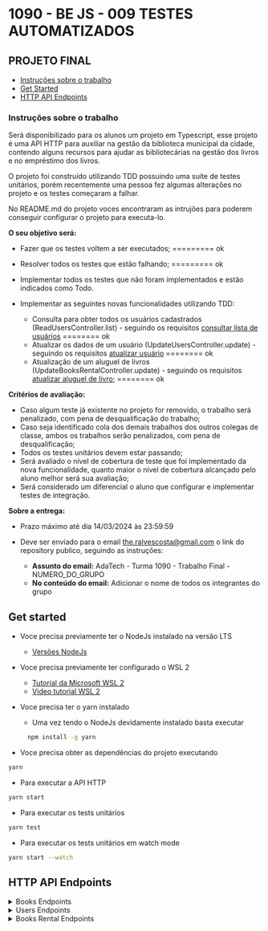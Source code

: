 # 1090 - BE JS - 009 TESTES AUTOMATIZADOS

## PROJETO FINAL

- [Instruções sobre o trabalho](#instruções-sobre-o-trabalho)
- [Get Started](#get-started)
- [HTTP API Endpoints](#http-api-endpoints)

### Instruções sobre o trabalho

Será disponibilizado para os alunos um projeto em Typescript, esse projeto é uma API HTTP para auxiliar na gestão da biblioteca municipal da cidade, contendo alguns recursos para ajudar as bibliotecárias na gestão dos livros e no empréstimo dos livros.

O projeto foi construído utilizando TDD possuindo uma suíte de testes unitários, porém recentemente uma pessoa fez algumas alterações no projeto e os testes começaram a falhar. 

No README.md do projeto voces encontraram as intrujões para poderem conseguir configurar o projeto para executa-lo.

**O seu objetivo será:**

- Fazer que os testes voltem a ser executados;  ========= ok
- Resolver todos os testes que estão falhando; ========= ok
- Implementar todos os testes que não foram implementados e estão indicados como Todo. 
- Implementar as seguintes novas funcionalidades utilizando TDD: 
  
  - Consulta para obter todos os usuários cadastrados (ReadUsersController.list) - seguindo os requisitos [consultar lista de usuários](#get-v1users) ======== ok
  - Atualizar os dados de um usuário (UpdateUsersController.update) - seguindo os requisitos [atualizar usuário](#put-v1usersid) ======== ok
  - Atualização de um aluguel de livros (UpdateBooksRentalController.update) - seguindo os requisitos [atualizar aluguel de livro](#put-v1rentalbooksid); ======== ok

**Critérios de avaliação:**

- Caso algum teste já existente no projeto for removido, o trabalho será penalizado, com pena de desqualificação do trabalho;
- Caso seja identificado cola dos demais trabalhos dos outros colegas de classe, ambos os trabalhos serão penalizados, com pena de desqualificação;
- Todos os testes unitários devem estar passando;
- Será avaliado o nível de cobertura de teste que foi implementado da nova funcionalidade, quanto maior o nível de cobertura alcançado pelo aluno melhor será sua avaliação;
- Será considerado um diferencial o aluno que configurar e implementar testes de integração.

**Sobre a entrega:**

- Prazo máximo até dia 14/03/2024 às 23:59:59
- Deve ser enviado para o email the.ralvescosta@gmail.com o link do repository publico, seguindo as instruções:

  - **Assunto do email:** AdaTech - Turma 1090 - Trabalho Final - NUMERO_DO_GRUPO
  - **No conteúdo do email:** Adicionar o nome de todos os integrantes do grupo

## Get started

- Voce precisa previamente ter o NodeJs instalado na versão LTS
  - [Versões NodeJs](https://nodejs.org/en/)
- Voce precisa previamente ter configurado o WSL 2
  - [Tutorial da Microsoft WSL 2](https://learn.microsoft.com/pt-br/windows/wsl/install)
  - [Video tutorial WSL 2](https://www.youtube.com/watch?v=o1_E4PBl30s)
- Voce precisa ter o yarn instalado
  - Uma vez tendo o NodeJs devidamente instalado basta executar

  ```bash
    npm install -g yarn
  ```
- Voce precisa obter as dependências do projeto executando

```bash
yarn
```

- Para executar a API HTTP 

```bash
yarn start
```

- Para executar os tests unitários

```bash
yarn test
```

- Para executar os tests unitários em watch mode

```bash
yarn start --watch
```

## HTTP API Endpoints

<details>

<summary>Books Endpoints</summary>

### POST /v1/books

**Criar uma Nova Entrada de Livro**

Este endpoint permite criar uma nova entrada de livro no sistema. Você deve fornecer detalhes sobre o livro, incluindo seu título, subtítulo, editora, data de publicação e autores.

**HTTP Request**

- Method: POST
- URL: localhost:3000/v1/books
- Headers:
  - Content-Type: application/json

**Payload**

O corpo da requisição deve ser um objeto JSON contendo os seguintes campos:

- title (string): O título do livro.
- subtitle (string): O subtítulo do livro.
- publishing_company (string): O nome da editora.
- published_at (string): A data de publicação no formato ISO 8601 (YYYY-MM-DDTHH:MM:SS.sssZ).
- authors (string): Os autores do livro.

**Example Request**

```curl
  curl --location --request POST 'localhost:3000/v1/books' \
  --header 'Content-Type: application/json' \
  --data '{
      "title": "Nakfa Intelligent Awesome",
      "subtitle": "Chair programming productize Books maroon",
      "publishing_company": "Powlowski, Hackett and Bogan",
      "published_at": "2024-03-03T14:21:28.179Z",
      "authors": "authors"
  }'
```

### GET /v1/books/:id

**Consultar Detalhes de um Livro Específico**

Este endpoint permite consultar os detalhes de um livro específico no sistema utilizando seu identificador único (ID).

**Requisição HTTP**

- Método: GET
- URL: localhost:3000/v1/books/{id}
  - Substitua {id} pelo ID único do livro que deseja consultar.
- Cabeçalhos
  - Não são necessários cabeçalhos específicos para esta requisição.

**Exemplo de Requisição**

Para consultar os detalhes do livro com o ID 6de35865-9584-4c2e-bb30-65be53e62907, utilize a seguinte requisição curl:

```curl
curl --location --request GET 'localhost:3000/v1/books/6de35865-9584-4c2e-bb30-65be53e62907'
```

**Resposta**

A resposta será um objeto JSON contendo detalhes completos do livro, incluindo título, subtítulo, editora, data de publicação e autores.

### GET /v1/books

**Consultar Lista de Livros**

Este endpoint permite consultar a lista completa de livros disponíveis no sistema. Você pode usar este endpoint para obter uma visão geral de todos os livros registrados.

**Requisição HTTP**

- Método: GET
- URL: localhost:3000/v1/books
- Cabeçalhos
  - Não são necessários cabeçalhos específicos para esta requisição.

**Exemplo de Requisição**

Para consultar a lista completa de livros, utilize a seguinte requisição curl:

```curl
curl --location --request GET 'localhost:3000/v1/books'
```

**Resposta**

A resposta será um array de objetos JSON, cada um contendo detalhes de um livro específico, incluindo título, subtítulo, editora, data de publicação e autores.

### PUT /v1/books/:id

**Atualizar Detalhes de um Livro Específico**

Este endpoint permite atualizar os detalhes de um livro específico no sistema utilizando seu identificador único (ID). Você pode modificar o título, subtítulo, editora, data de publicação e autores do livro.

**Requisição HTTP**

- Método: PUT
- URL: localhost:3000/v1/books/{id}
  - Substitua {id} pelo ID único do livro que deseja atualizar.
- Cabeçalhos
  - Content-Type: application/json

**Payload**

O corpo da requisição deve ser um objeto JSON contendo um ou mais dos seguintes campos que deseja atualizar:

- title (string): O novo título do livro.
- subtitle (string): O novo subtítulo do livro.
- publishing_company (string): O novo nome da editora.
- published_at (string): A nova data de publicação no formato ISO 8601 (YYYY-MM-DDTHH:MM:SS.sssZ).
- authors (string): Os novos autores do livro.

**Exemplo de Requisição**

Para atualizar os detalhes do livro com o ID 6de35865-9584-4c2e-bb30-65be53e62907, utilize a seguinte requisição curl:

```curl
curl --location --request PUT 'localhost:3000/v1/books/6de35865-9584-4c2e-bb30-65be53e62907' \
--header 'Content-Type: application/json' \
--data '{
    "title": "Fantastic bypassing Unbranded RAM",
    "subtitle": "RSS Rubber",
    "publishing_company": "White and Sons",
    "published_at": "2024-03-03T14:34:14.507Z",
    "authors": "authors"
}'
```

**Resposta**

A resposta será um objeto JSON contendo os detalhes atualizados do livro.

### DELETE /v1/books/:id

**Excluir um Livro Específico**

Este endpoint permite excluir um livro específico do sistema utilizando seu identificador único (ID). Esta ação é irreversível e deve ser usada com cautela.

**Requisição HTTP**

- Método: DELETE
- URL: localhost:3000/v1/books/{id}
  - Substitua {id} pelo ID único do livro que deseja excluir.
- Cabeçalhos
  - Não são necessários cabeçalhos específicos para esta requisição.

**Exemplo de Requisição**

Para excluir o livro com o ID 6de35865-9584-4c2e-bb30-65be53e62907, utilize a seguinte requisição curl:

```curl
curl --location --request DELETE 'localhost:3000/v1/books/6de35865-9584-4c2e-bb30-65be53e62907'
```

</details>

<details>

<summary>Users Endpoints</summary>

### POST /v1/users

**Criar um Novo Usuário**

Este endpoint permite criar um novo usuário no sistema. Você deve fornecer detalhes sobre o usuário, incluindo seu nome e e-mail.

**Requisição HTTP**

- Método: POST
- URL: localhost:3000/v1/users
- Cabeçalhos:
  - Content-Type: application/json

**Payload**

O corpo da requisição deve ser um objeto JSON contendo os seguintes campos:

- name (string): O nome completo do usuário.
- email (string): O endereço de e-mail do usuário.

**Exemplo de Requisição**

Para criar um novo usuário com o nome "Rudolph Gibson" e o e-mail "Carmela10@gmail.com", utilize a seguinte requisição curl:

```curl
curl --location --request POST 'localhost:3000/v1/users' \
--header 'Content-Type: application/json' \
--data-raw '{
    "name": "Rudolph Gibson",
    "email": "Carmela10@gmail.com"
}'
```

**Resposta**

A resposta será um objeto JSON contendo os detalhes do usuário recém-criado, incluindo um ID único gerado pelo sistema, nome e e-mail.

### GET /v1/users/:id

**Consultar Detalhes de um Usuário Específico**

Este endpoint permite consultar os detalhes de um usuário específico no sistema utilizando seu identificador único (ID).

**Requisição HTTP**

- Método: GET
- URL: localhost:3000/v1/users/{id}
  - Substitua {id} pelo ID único do usuário que deseja consultar.
- Cabeçalhos
  - Não são necessários cabeçalhos específicos para esta requisição.

**Exemplo de Requisição**

Para consultar os detalhes do usuário com o ID 1d4995fb-dd71-4f87-b2c2-0b888563ef25, utilize a seguinte requisição curl:

```curl
curl --location --request GET 'localhost:3000/v1/users/1d4995fb-dd71-4f87-b2c2-0b888563ef25'
```

**Resposta**

A resposta será um objeto JSON contendo detalhes do usuário, incluindo ID, nome e endereço de e-mail.

### GET /v1/users

**Consultar Lista de Usuários**

Este endpoint permite consultar a lista completa de usuários registrados no sistema. Você pode usar este endpoint para obter uma visão geral de todos os usuários.

- Requisição HTTP
- Método: GET
- URL: localhost:3000/v1/users
- Cabeçalhos
  - Não são necessários cabeçalhos específicos para esta requisição.

**Exemplo de Requisição**

Para consultar a lista completa de usuários, utilize a seguinte requisição curl:

```curl
curl --location --request GET 'localhost:3000/v1/users'
```

**Resposta**

A resposta será um array de objetos JSON, cada um contendo detalhes de um usuário específico, incluindo ID, nome e endereço de e-mail.

### PUT /v1/users/:id

**Atualizar Detalhes de um Usuário Específico**

Este endpoint permite atualizar os detalhes de um usuário específico no sistema utilizando seu identificador único (ID). Você pode modificar o nome e o e-mail do usuário.

**Requisição HTTP**

- Método: PUT
- URL: localhost:3000/v1/users/{id}
  - Substitua {id} pelo ID único do usuário que deseja atualizar.
- Cabeçalhos
  - Content-Type: application/json

**Payload**

O corpo da requisição deve ser um objeto JSON contendo os campos que deseja atualizar:

- name (string): O novo nome do usuário.
- email (string): O novo endereço de e-mail do usuário.

**Exemplo de Requisição**

Para atualizar os detalhes do usuário com o ID 0c8c9fe0-f35f-4b0d-8570-0cb8f1238c5c, utilize a seguinte requisição curl:

```curl
curl --location --request PUT 'localhost:3000/v1/users/0c8c9fe0-f35f-4b0d-8570-0cb8f1238c5c' \
--header 'Content-Type: application/json' \
--data-raw '{
    "name": "Person 1",
    "email": "person@email.com"
}'
```

**Resposta**

A resposta será um objeto JSON contendo os detalhes atualizados do usuário.

</details>


<details>

<summary>Books Rental Endpoints</summary>

### POST /v1/rental/books

**Criar um Novo Aluguel de Livro**

Este endpoint permite registrar um novo aluguel de livro no sistema. Você deve fornecer os identificadores do livro e do usuário, além das datas de início do aluguel e do tempo estimado de aluguel.

**Requisição HTTP**

- Método: POST
- URL: localhost:3000/v1/rental/books
- Cabeçalhos:
  - Content-Type: application/json

**Payload**

O corpo da requisição deve ser um objeto JSON contendo os seguintes campos:

- book_id (string): O ID do livro sendo alugado.
- user_id (string): O ID do usuário que está alugando o livro.
- rented_at (string): A data e hora de início do aluguel no formato ISO 8601 (YYYY-MM-DDTHH:MM:SS.sssZ).
- rental_time (string): A data e hora estimada para o fim do aluguel no formato ISO 8601 (YYYY-MM-DDTHH:MM:SS.sssZ).

**Exemplo de Requisição**

Para registrar um novo aluguel para o livro com ID 7d5432cd-d831-4e3b-8b3a-3b6d35df0053 pelo usuário com ID 1d4995fb-dd71-4f87-b2c2-0b888563ef25, com início em "2024-03-03T14:56:53.980Z" e tempo estimado de aluguel até "2024-03-10T14:56:53.980Z", utilize a seguinte requisição curl:

```curl
curl --location --request POST 'localhost:3000/v1/rental/books' \
--header 'Content-Type: application/json' \
--data '{
    "book_id": "7d5432cd-d831-4e3b-8b3a-3b6d35df0053",
    "user_id": "1d4995fb-dd71-4f87-b2c2-0b888563ef25",
    "rented_at": "2024-03-03T14:56:53.980Z",
    "rental_time": "2024-03-10T14:56:53.980Z"
}'
```

**Resposta**

A resposta será um objeto JSON contendo os detalhes do aluguel registrado, incluindo IDs de livro e usuário, datas de início e fim do aluguel.

### GET /v1/rental/books/:id

**Consultar Detalhes de um Aluguel de Livro Específico**

Este endpoint permite consultar os detalhes de um aluguel de livro específico no sistema, utilizando seu identificador único (ID). Isso inclui informações sobre o livro alugado, o usuário que fez o aluguel, a data de início do aluguel e a data estimada de retorno.

**Requisição HTTP**

- Método: GET
- URL: localhost:3000/v1/rental/books/{id}
  - Substitua {id} pelo ID único do aluguel de livro que deseja consultar.
- Cabeçalhos
  - Não são necessários cabeçalhos específicos para esta requisição.

**Exemplo de Requisição**

Para consultar os detalhes do aluguel de livro com o ID af322af1-084a-4496-805c-f4113886ad85, utilize a seguinte requisição curl:

```curl
curl --location --request GET 'localhost:3000/v1/rental/books/af322af1-084a-4496-805c-f4113886ad85'
```

**Resposta**

A resposta será um objeto JSON contendo detalhes do aluguel, incluindo o ID do livro, o ID do usuário, a data de início do aluguel e a data estimada de retorno.

### GET /v1/rental/books

**Consultar Lista de Aluguéis de Livros**

Este endpoint permite consultar a lista completa de aluguéis de livros registrados no sistema. Você pode usar este endpoint para obter uma visão geral de todos os aluguéis ativos e concluídos.

**Requisição HTTP**

- Método: GET
- URL: localhost:3000/v1/rental/books
- Cabeçalhos
  - Não são necessários cabeçalhos específicos para esta requisição.

**Exemplo de Requisição**

Para consultar a lista completa de aluguéis de livros, utilize a seguinte requisição curl:

```curl
curl --location --request GET 'localhost:3000/v1/rental/books'
```

**Resposta**

A resposta será um array de objetos JSON, cada um contendo detalhes de um aluguel específico, incluindo o ID do livro, o ID do usuário, a data de início do aluguel e a data estimada de retorno.

### PUT /v1/rental/books/:id

**Atualizar Registro de Aluguel de Livro**

Este endpoint permite atualizar as informações de um registro de aluguel de livro existente no sistema, utilizando seu identificador único (ID). Isso pode incluir a atualização do livro alugado, do usuário que fez o aluguel, da data de início do aluguel e da estimativa de tempo de aluguel.

**Requisição HTTP**

- Método: PUT
- URL: localhost:3000/v1/rental/books/{id}
  - Substitua {id} pelo ID único do registro de aluguel de livro que deseja atualizar.
- Cabeçalhos
  - Content-Type: application/json

**Payload**

O corpo da requisição deve ser um objeto JSON contendo os seguintes campos para atualização:

- book_id (string): O ID atualizado do livro sendo alugado.
- user_id (string): O ID atualizado do usuário que está alugando o livro.
- rented_at (string): A data e hora atualizadas de início do aluguel, no formato ISO 8601 (YYYY-MM-DDTHH:MM:SS.sssZ).
- rental_time (string): A data e hora atualizadas que representam a nova estimativa de tempo de aluguel, também no formato ISO 8601.

**Exemplo de Requisição**

Para atualizar um registro de aluguel de livro com ID af322af1-084a-4496-805c-f4113886ad85, alterando o livro, o usuário, e as datas de início e estimativa de fim do aluguel, utilize a seguinte requisição curl:

```curl
curl --location --request PUT 'localhost:3000/v1/rental/books/af322af1-084a-4496-805c-f4113886ad85' \
--header 'Content-Type: application/json' \
--data '{
    "book_id": "7d5432cd-d831-4e3b-8b3a-3b6d35df0053",
    "user_id": "1d4995fb-dd71-4f87-b2c2-0b888563ef25",
    "rented_at": "2024-03-03T15:05:25.596Z",
    "rental_time": "2024-03-03T15:05:25.596Z"
}'
```

**Resposta**

A resposta será um objeto JSON contendo os detalhes atualizados do registro de aluguel de livro.

### DELETE /v1/rental/books/:id

**Excluir Registro de Aluguel de Livro**

Este endpoint permite excluir um registro de aluguel de livro específico do sistema, utilizando seu identificador único (ID). Esta ação é irreversível e deve ser usada com cautela.

**Requisição HTTP**

- Método: DELETE
- URL: localhost:3000/v1/rental/books/{id}
  - Substitua {id} pelo ID único do registro de aluguel de livro que deseja excluir.
- Cabeçalhos
  - Não são necessários cabeçalhos específicos para esta requisição.

**Exemplo de Requisição**

Para excluir o registro de aluguel de livro com o ID af322af1-084a-4496-805c-f4113886ad85, utilize a seguinte requisição curl:

```curl
curl --location --request DELETE 'localhost:3000/v1/rental/books/af322af1-084a-4496-805c-f4113886ad85'
```

**Resposta**

A resposta geralmente será um código de status HTTP indicando sucesso (como 200 OK ou 204 No Content) sem corpo de resposta, confirmando que o registro de aluguel de livro foi excluído com sucesso.

</details>